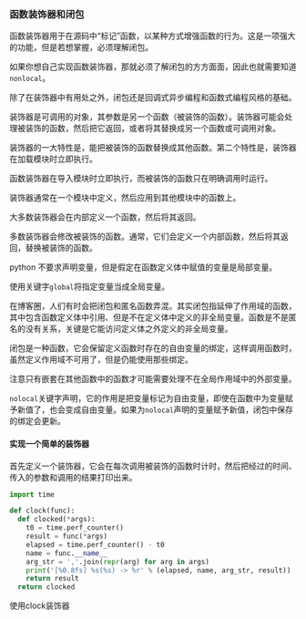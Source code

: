 ### 函数装饰器和闭包

函数装饰器用于在源码中“标记”函数，以某种方式增强函数的行为。这是一项强大的功能，但是若想掌握，必须理解闭包。

如果你想自己实现函数装饰器，那就必须了解闭包的方方面面，因此也就需要知道`nonlocal`。

除了在装饰器中有用处之外，闭包还是回调式异步编程和函数式编程风格的基础。

装饰器是可调用的对象，其参数是另一个函数（被装饰的函数）。装饰器可能会处理被装饰的函数，然后把它返回，或者将其替换成另一个函数或可调用对象。

装饰器的一大特性是，能把被装饰的函数替换成其他函数。第二个特性是，装饰器在加载模块时立即执行。

函数装饰器在导入模块时立即执行，而被装饰的函数只在明确调用时运行。

装饰器通常在一个模块中定义，然后应用到其他模块中的函数上。

大多数装饰器会在内部定义一个函数，然后将其返回。

多数装饰器会修改被装饰的函数。通常，它们会定义一个内部函数，然后将其返回，替换被装饰的函数。

python 不要求声明变量，但是假定在函数定义体中赋值的变量是局部变量。

使用关键字`global`将指定变量当成全局变量。

在博客圈，人们有时会把闭包和匿名函数弄混。其实闭包指延伸了作用域的函数，其中包含函数定义体中引用、但是不在定义体中定义的非全局变量。函数是不是匿名的没有关系，关键是它能访问定义体之外定义的非全局变量。

闭包是一种函数，它会保留定义函数时存在的自由变量的绑定，这样调用函数时，虽然定义作用域不可用了，但是仍能使用那些绑定。

注意只有嵌套在其他函数中的函数才可能需要处理不在全局作用域中的外部变量。

`nolocal`关键字声明，它的作用是把变量标记为自由变量，即使在函数中为变量赋予新值了，也会变成自由变量。如果为`nolocal`声明的变量赋予新值，闭包中保存的绑定会更新。

#### 实现一个简单的装饰器

首先定义一个装饰器，它会在每次调用被装饰的函数时计时，然后把经过的时间、传入的参数和调用的结果打印出来。

```Python
import time

def clock(func):
  def clocked(*args):
    t0 = time.perf_counter()
    result = func(*args)
    elapsed = time.perf_counter() - t0
    name = func.__name__
    arg_str = ','.join(repr(arg) for arg in args)
    print('[%0.8fs] %s(%s) -> %r' % (elapsed, name, arg_str, result))
    return result
  return clocked
```

使用clock装饰器
